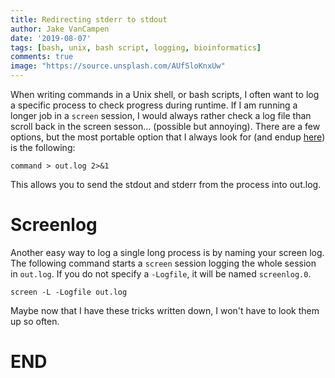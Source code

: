 ```yaml
---
title: Redirecting stderr to stdout 
author: Jake VanCampen
date: '2019-08-07'
tags: [bash, unix, bash script, logging, bioinformatics]
comments: true
image: "https://source.unsplash.com/AUfSloKnxUw"
---
```


When writing commands in a Unix shell, or bash scripts, I often want to log a specific process to check progress during runtime. If I am running a longer job in a `screen` session, I would always rather check a log file than scroll back in the screen sesson...  (possible but annoying). There are a few options, but the most portable option that I always look for (and endup [here](https://askubuntu.com/questions/625224/how-to-redirect-stderr-to-a-file/625230)) is the following:

```
command > out.log 2>&1 
```

This allows you to send the stdout and stderr from the process into out.log.

# Screenlog

Another easy way to log a single long process is by naming your screen log. The following command starts a `screen` session logging the whole session in `out.log`. If you do not specify a `-Logfile`, it will be named `screenlog.0`.

```
screen -L -Logfile out.log
```

Maybe now that I have these tricks written down, I won't have to look them up so often. 

# END
